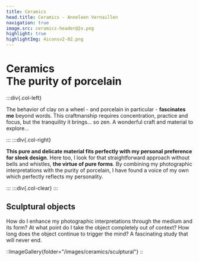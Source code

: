 ```yaml
---
title: Ceramics
head.title: Ceramics - Anneleen Vernaillen
navigation: true
image.src: ceramics-header@2x.png
highlight: true
highlightImg: 4iconsv2-02.png
---
```


# Ceramics<br>The purity of porcelain

:::div{.col-left}

The behavior of clay on a wheel - and porcelain in particular - **fascinates me** beyond words. This craftmanship requires concentration, practice and focus, but the tranquility it brings… so zen. A wonderful craft and material to explore… 

:::
:::div{.col-right}

 **This pure and delicate material fits perfectly with my personal preference for sleek design**. Here too, I look for that straightforward approach without bells and whistles, **the virtue of pure forms**. By combining my photographic interpretations with the purity of porcelain, I have found a voice of my own which perfectly reflects my personality.

:::
:::div{.col-clear}
:::

## Sculptural objects

How do I enhance my photographic interpretations through the medium and its form? At what point do I take the object completely out of context? How long does the object continue to trigger the mind? A fascinating study that will never end.


::ImageGallery{folder="/images/ceramics/sculptural"}
::
